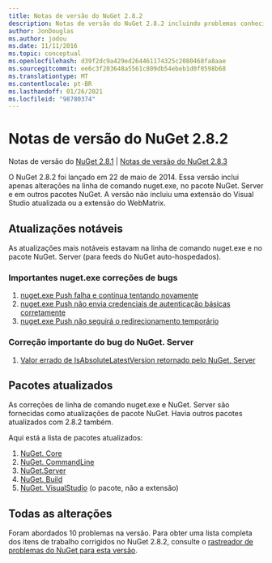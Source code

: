 ```yaml
---
title: Notas de versão do NuGet 2.8.2
description: Notas de versão do NuGet 2.8.2 incluindo problemas conhecidos, correções de bugs, recursos adicionados e DCRs.
author: JonDouglas
ms.author: jodou
ms.date: 11/11/2016
ms.topic: conceptual
ms.openlocfilehash: d39f2dc9a429ed264461174325c2080468fa8aae
ms.sourcegitcommit: ee6c3f203648a5561c809db54ebeb1d0f0598b68
ms.translationtype: MT
ms.contentlocale: pt-BR
ms.lasthandoff: 01/26/2021
ms.locfileid: "98780374"
---
```

# <a name="nuget-282-release-notes"></a>Notas de versão do NuGet 2.8.2

Notas de versão do [NuGet 2.8.1](../release-notes/nuget-2.8.1.md)  |  [Notas de versão do NuGet 2.8.3](../release-notes/nuget-2.8.3.md)

O NuGet 2.8.2 foi lançado em 22 de maio de 2014.  Essa versão inclui apenas alterações na linha de comando nuget.exe, no pacote NuGet. Server e em outros pacotes NuGet.  A versão não incluiu uma extensão do Visual Studio atualizada ou a extensão do WebMatrix.

## <a name="notable-updates"></a>Atualizações notáveis

As atualizações mais notáveis estavam na linha de comando nuget.exe e no pacote NuGet. Server (para feeds do NuGet auto-hospedados).

### <a name="important-nugetexe-bug-fixes"></a>Importantes nuget.exe correções de bugs

1. [nuget.exe Push falha e continua tentando novamente](https://nuget.codeplex.com/workitem/4000)
1. [nuget.exe Push não envia credenciais de autenticação básicas corretamente](https://nuget.codeplex.com/workitem/4109)
1. [nuget.exe Push não seguirá o redirecionamento temporário](https://nuget.codeplex.com/workitem/4050)

### <a name="important-nugetserver-bug-fix"></a>Correção importante do bug do NuGet. Server

1. [Valor errado de IsAbsoluteLatestVersion retornado pelo NuGet. Server](https://nuget.codeplex.com/workitem/4147)

## <a name="packages-updated"></a>Pacotes atualizados

As correções de linha de comando nuget.exe e NuGet. Server são fornecidas como atualizações de pacote NuGet.  Havia outros pacotes atualizados com 2.8.2 também.

Aqui está a lista de pacotes atualizados:

1. [NuGet. Core](https://www.nuget.org/packages/NuGet.Core/)
1. [NuGet. CommandLine](https://www.nuget.org/packages/NuGet.CommandLine/)
1. [NuGet.Server](https://www.nuget.org/packages/NuGet.Server/)
1. [NuGet. Build](https://www.nuget.org/packages/NuGet.Build/)
1. [NuGet. VisualStudio](https://www.nuget.org/packages/NuGet.VisualStudio/) (o pacote, não a extensão)

## <a name="all-changes"></a>Todas as alterações
Foram abordados 10 problemas na versão. Para obter uma lista completa dos itens de trabalho corrigidos no NuGet 2.8.2, consulte o [rastreador de problemas do NuGet para esta versão](https://nuget.codeplex.com/workitem/list/advanced?keyword=&status=All&type=All&priority=All&release=NuGet%202.8.2&assignedTo=All&component=All&sortField=LastUpdatedDate&sortDirection=Descending&page=0&reasonClosed=All).
